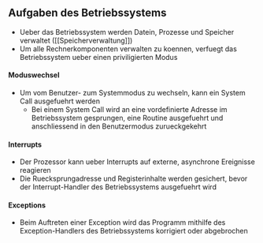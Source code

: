 ## Aufgaben des Betriebssystems
- Ueber das Betriebssystem werden Datein, Prozesse und Speicher verwaltet ([[Speicherverwaltung]])
- Um alle Rechnerkomponenten verwalten zu koennen, verfuegt das Betriebssystem ueber einen priviligierten Modus
#### Moduswechsel
- Um vom Benutzer- zum Systemmodus zu wechseln, kann ein System Call ausgefuehrt werden
	- Bei einem System Call wird an eine vordefinierte Adresse im Betriebssystem gesprungen, eine Routine ausgefuehrt und anschliessend in den Benutzermodus zurueckgekehrt
#### Interrupts
- Der Prozessor kann ueber Interrupts auf externe, asynchrone Ereignisse reagieren
- Die Ruecksprungadresse und Registerinhalte werden gesichert, bevor der Interrupt-Handler des Betriebssystems ausgefuehrt wird
#### Exceptions
- Beim Auftreten einer Exception wird das Programm mithilfe des Exception-Handlers des Betriebssystems korrigiert oder abgebrochen